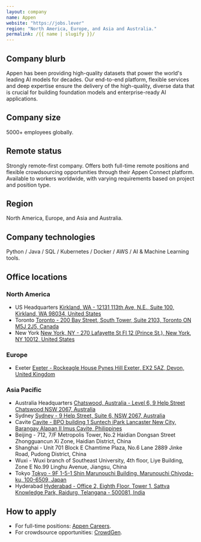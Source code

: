 ```yaml
---
layout: company
name: Appen
website: "https://jobs.lever"
region: "North America, Europe, and Asia and Australia."
permalink: /{{ name | slugify }}/
---
```


## Company blurb

Appen has been providing high-quality datasets that power the world's leading AI models for decades. Our end-to-end platform, flexible services and deep expertise ensure the delivery of the high-quality, diverse data that is crucial for building foundation models and enterprise-ready AI applications.

## Company size

5000+ employees globally.

## Remote status

Strongly remote-first company. Offers both full-time remote positions and flexible crowdsourcing opportunities through their Appen Connect platform. Available to workers worldwide, with varying requirements based on project and position type.

## Region

North America, Europe, and Asia and Australia.

## Company technologies

Python / Java / SQL / Kubernetes / Docker / AWS / AI & Machine Learning tools.

## Office locations

### North America
- US Headquarters [Kirkland, WA - 12131 113th Ave, N.E., Suite 100, Kirkland, WA 98034, United States](https://www.google.com/maps/place/12131+113th+Ave+NE,+Kirkland,+WA+98034,+USA)
- Toronto [Toronto - 200 Bay Street, South Tower, Suite 2103, Toronto ON M5J 2J5, Canada](https://www.google.com/maps/place/200+Bay+St,+Toronto,+ON+M5J+2J5,+Canada)
- New York [New York, NY - 270 Lafayette St Fl 12 (Prince St.), New York, NY 10012, United States](https://www.google.com/maps/place/270+Lafayette+St+Fl+12,+New+York,+NY+10012,+USA)

### Europe
- Exeter [Exeter - Rockeagle House Pynes Hill Exeter, EX2 5AZ, Devon, United Kingdom](https://www.google.com/maps/place/Rockeagle+House/@50.7114195,-3.4845048,15z/data=!4m6!3m5!1s0x486da3e2bc6af85f:0x20a46f88e5f25c72!8m2!3d50.7114195!4d-3.4845048!16s%2Fg%2F11f61x76z6?entry=ttu&g_ep=EgoyMDI0MTAyMi4wIKXMDSoASAFQAw%3D%3D)

### Asia Pacific
- Australia Headquarters [Chatswood, Australia - Level 6, 9 Help Street Chatswood NSW 2067, Australia](https://www.google.com/maps/place/Level+6,+9+Help+St,+Chatswood+NSW+2067,+Australia)
- Sydney [Sydney - 9 Help Street, Suite 6, NSW 2067, Australia](https://www.google.com/maps/place/9+Help+St,+Chatswood+NSW+2067,+Australia)
- Cavite [Cavite - BPO building 1 Suntech iPark Lancaster New City, Barangay Alapan II Imus Cavite, Philippines](https://www.google.com/maps/place/Suntech+iPark/@14.3996831,120.903794,15z/data=!4m6!3m5!1s0x3397d331229e2345:0xf65bf271fbe1401d!8m2!3d14.3996831!4d120.903794!16s%2Fg%2F124sw0dcx?entry=ttu&g_ep=EgoyMDI0MTAyMi4wIKXMDSoASAFQAw%3D%3D)
- Beijing - 712, 7/F Metropolis Tower, No.2 Haidian Dongsan Street Zhongguancun Xi Zone, Haidian District, China
- Shanghai - Unit 701 Block E Chamtime Plaza, No.6 Lane 2889 Jinke Road, Pudong District, China
- Wuxi - Wuxi branch of Southeast University, 4th floor, Liye Building, Zone E No.99 Linghu Avenue, Jiangsu, China
- Tokyo [Tokyo - 9F 1-5-1 Shin Marunouchi Building, Marunouchi Chiyoda-ku, 100-6509, Japan](https://www.google.com/maps/place/Shin-Marunouchi+Building/@35.6826212,139.7642436,15z/data=!4m2!3m1!1s0x0:0x94bd79343edb8416?sa=X&ved=1t:2428&ictx=111)
- Hyderabad [Hyderabad - Office 2, Eighth Floor, Tower 1, Sattva Knowledge Park, Raidurg, Telangana - 500081, India](https://www.google.com/maps/search/Sattva+Knowledge+Park/@17.435596,78.364165,17z?hl=en-US&entry=ttu&g_ep=EgoyMDI0MTAyMi4wIKXMDSoASAFQAw%3D%3D)

## How to apply

- For full-time positions: [Appen Careers](https://jobs.lever.co/appen-2).
- For crowdsource opportunities: [CrowdGen](https://crowdgen.com/).